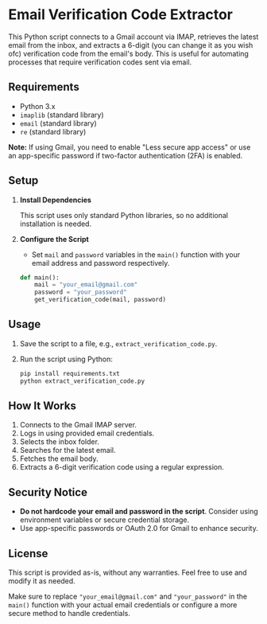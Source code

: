 # Email Verification Code Extractor

This Python script connects to a Gmail account via IMAP, retrieves the latest email from the inbox, and extracts a 6-digit (you can change it as you wish ofc) verification code from the email's body. This is useful for automating processes that require verification codes sent via email.

## Requirements

- Python 3.x
- `imaplib` (standard library)
- `email` (standard library)
- `re` (standard library)

**Note:** If using Gmail, you need to enable "Less secure app access" or use an app-specific password if two-factor authentication (2FA) is enabled.

## Setup

1. **Install Dependencies**

   This script uses only standard Python libraries, so no additional installation is needed.

2. **Configure the Script**

   - Set `mail` and `password` variables in the `main()` function with your email address and password respectively.

   ```python
   def main():
       mail = "your_email@gmail.com"
       password = "your_password"
       get_verification_code(mail, password)
   ```

## Usage

1. Save the script to a file, e.g., `extract_verification_code.py`.
2. Run the script using Python:

   ```bash
   pip install requirements.txt
   python extract_verification_code.py
   ```

## How It Works

1. Connects to the Gmail IMAP server.
2. Logs in using provided email credentials.
3. Selects the inbox folder.
4. Searches for the latest email.
5. Fetches the email body.
6. Extracts a 6-digit verification code using a regular expression.

## Security Notice

- **Do not hardcode your email and password in the script**. Consider using environment variables or secure credential storage.
- Use app-specific passwords or OAuth 2.0 for Gmail to enhance security.

## License

This script is provided as-is, without any warranties. Feel free to use and modify it as needed.


Make sure to replace `"your_email@gmail.com"` and `"your_password"` in the `main()` function with your actual email credentials or configure a more secure method to handle credentials.
